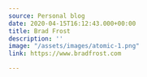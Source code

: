 ```yaml
---
source: Personal blog
date: 2020-04-15T16:12:43.000+00:00
title: Brad Frost
description: ''
image: "/assets/images/atomic-1.png"
link: https://www.bradfrost.com

---
```


